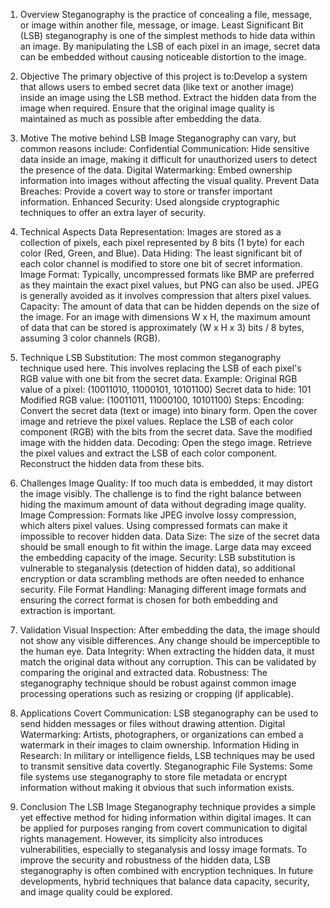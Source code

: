1. Overview
Steganography is the practice of concealing a file, message, or image within another file, message, or image. Least Significant Bit (LSB) steganography is one of the simplest methods to hide data within an image. By manipulating the LSB of each pixel in an image, secret data can be embedded without causing noticeable distortion to the image.

2. Objective
The primary objective of this project is to:Develop a system that allows users to embed secret data (like text or another image) inside an image using the LSB method.
Extract the hidden data from the image when required.
Ensure that the original image quality is maintained as much as possible after embedding the data.

3. Motive
The motive behind LSB Image Steganography can vary, but common reasons include:
Confidential Communication: Hide sensitive data inside an image, making it difficult for unauthorized users to detect the presence of the data.
Digital Watermarking: Embed ownership information into images without affecting the visual quality.
Prevent Data Breaches: Provide a covert way to store or transfer important information.
Enhanced Security: Used alongside cryptographic techniques to offer an extra layer of security.

5. Technical Aspects
Data Representation: Images are stored as a collection of pixels, each pixel represented by 8 bits (1 byte) for each color (Red, Green, and Blue).
Data Hiding: The least significant bit of each color channel is modified to store one bit of secret information.
Image Format: Typically, uncompressed formats like BMP are preferred as they maintain the exact pixel values, but PNG can also be used. JPEG is generally avoided as it involves compression that alters pixel values.
Capacity: The amount of data that can be hidden depends on the size of the image. For an image with dimensions W x H, the maximum amount of data that can be stored is approximately (W x H x 3) bits / 8 bytes, assuming 3 color channels (RGB).

7. Technique
LSB Substitution: The most common steganography technique used here. This involves replacing the LSB of each pixel's RGB value with one bit from the secret data.
Example:
Original RGB value of a pixel: (10011010, 11000101, 10101100)
Secret data to hide: 101
Modified RGB value: (10011011, 11000100, 10101100)
Steps:
Encoding:
Convert the secret data (text or image) into binary form.
Open the cover image and retrieve the pixel values.
Replace the LSB of each color component (RGB) with the bits from the secret data.
Save the modified image with the hidden data.
Decoding:
Open the stego image.
Retrieve the pixel values and extract the LSB of each color component.
Reconstruct the hidden data from these bits.

6. Challenges
Image Quality:
If too much data is embedded, it may distort the image visibly. The challenge is to find the right balance between hiding the maximum amount of data without degrading image quality.
Image Compression:
Formats like JPEG involve lossy compression, which alters pixel values. Using compressed formats can make it impossible to recover hidden data.
Data Size:
The size of the secret data should be small enough to fit within the image. Large data may exceed the embedding capacity of the image.
Security:
LSB substitution is vulnerable to steganalysis (detection of hidden data), so additional encryption or data scrambling methods are often needed to enhance security.
File Format Handling:
Managing different image formats and ensuring the correct format is chosen for both embedding and extraction is important.

8. Validation
Visual Inspection:
After embedding the data, the image should not show any visible differences. Any change should be imperceptible to the human eye.
Data Integrity:
When extracting the hidden data, it must match the original data without any corruption. This can be validated by comparing the original and extracted data.
Robustness:
The steganography technique should be robust against common image processing operations such as resizing or cropping (if applicable).

10. Applications
Covert Communication:
LSB steganography can be used to send hidden messages or files without drawing attention.
Digital Watermarking:
Artists, photographers, or organizations can embed a watermark in their images to claim ownership.
Information Hiding in Research:
In military or intelligence fields, LSB techniques may be used to transmit sensitive data covertly.
Steganographic File Systems:
Some file systems use steganography to store file metadata or encrypt information without making it obvious that such information exists.

12. Conclusion
The LSB Image Steganography technique provides a simple yet effective method for hiding information within digital images. It can be applied for purposes ranging from covert communication to digital rights management. However, its simplicity also introduces vulnerabilities, especially to steganalysis and lossy image formats. To improve the security and robustness of the hidden data, LSB steganography is often combined with encryption techniques. In future developments, hybrid techniques that balance data capacity, security, and image quality could be explored.
